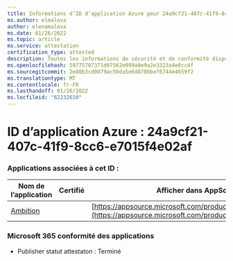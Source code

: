```yaml
---
title: Informations d’ID d’application Azure pour 24a9cf21-407c-41f9-8cc6-e7015f4e02af
ms.author: elmalova
author: elenamalova
ms.date: 01/26/2022
ms.topic: article
ms.service: attestation
certification_type: attested
description: Toutes les informations de sécurité et de conformité disponibles pour 24a9cf21-407c-41f9-8cc6-e7015f4e02af.
ms.openlocfilehash: 59775707371d07562e099a0e9a2e3323a4e8cc4f
ms.sourcegitcommit: 2e80b3cd0079ac50da5e6d878bbef6744e4659f2
ms.translationtype: MT
ms.contentlocale: fr-FR
ms.lasthandoff: 01/26/2022
ms.locfileid: "62232610"
---
```

# <a name="azure-app-id-24a9cf21-407c-41f9-8cc6-e7015f4e02af"></a>ID d’application Azure : 24a9cf21-407c-41f9-8cc6-e7015f4e02af


### <a name="apps-associated-with-this-id"></a>Applications associées à cet ID :
| **Nom de l’application** | **Certifié** | **Afficher dans AppSource** |
|--------------|---------------|-----------------------|
| [Ambition](https://docs.microsoft.com/microsoft-365-app-certification/forward/WA200003159) |  | [https://appsource.microsoft.com/product/office/WA200003159](https://appsource.microsoft.com/product/office/WA200003159) |

### <a name="microsoft-365-app-compliance-status"></a>Microsoft 365 conformité des applications
- Publisher statut attestaton : Terminé
